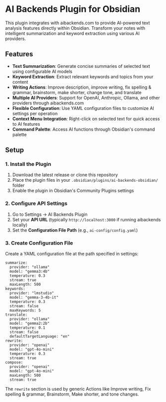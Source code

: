 # AI Backends Plugin for Obsidian

This plugin integrates with aibackends.com to provide AI-powered text analysis features directly within Obsidian. Transform your notes with intelligent summarization and keyword extraction using various AI providers.

## Features

- **Text Summarization**: Generate concise summaries of selected text using configurable AI models
- **Keyword Extraction**: Extract relevant keywords and topics from your content
- **Writing Actions**: Improve description, improve writing, fix spelling & grammar, brainstorm, make shorter, change tone, and translate
- **Multiple AI Providers**: Support for OpenAI, Anthropic, Ollama, and other providers through aibackends.com
- **Flexible Configuration**: Use YAML configuration files to customize AI settings per operation
- **Context Menu Integration**: Right-click on selected text for quick access to AI features
- **Command Palette**: Access AI functions through Obsidian's command palette

## Setup

### 1. Install the Plugin

1. Download the latest release or clone this repository
2. Place the plugin files in your `.obsidian/plugins/ai-backends-obsidian/` folder
3. Enable the plugin in Obsidian's Community Plugins settings

### 2. Configure API Settings

1. Go to Settings → AI Backends Plugin
2. Set your **API URL** (typically `http://localhost:3000` if running aibackends locally)
3. Set the **Configuration File Path** (e.g., `ai-config/config.yaml`)

### 3. Create Configuration File
Create a YAML configuration file at the path specified in settings:
```
summarize:
  provider: "ollama"
  model: "gemma3:4b"
  temperature: 0.3
  stream: true
  maxLength: 500
keywords:
  provider: "lmstudio"
  model: "gemma-3-4b-it"
  temperature: 0.3
  stream: false
  maxKeywords: 5
translate:
  provider: "ollama"
  model: "gemma2:2b"
  temperature: 0.1
  stream: false
  defaultTargetLanguage: "en"
rewrite:
  provider: "openai"
  model: "gpt-4o-mini"
  temperature: 0.3
  stream: true
compose:
  provider: "openai"
  model: "gpt-4o-mini"
  maxLength: 500
  stream: true
```

The `rewrite` section is used by generic Actions like Improve writing, Fix spelling & grammar, Brainstorm, Make shorter, and tone changes.

